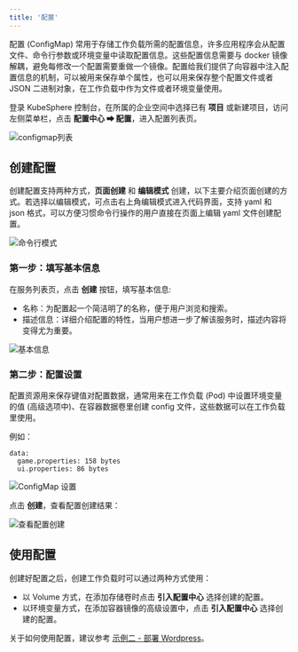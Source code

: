 ```yaml
---
title: '配置'
---
```


配置 (ConfigMap) 常用于存储工作负载所需的配置信息，许多应用程序会从配置文件、命令行参数或环境变量中读取配置信息。这些配置信息需要与 docker 镜像解耦，避免每修改一个配置需要重做一个镜像。配置给我们提供了向容器中注入配置信息的机制，可以被用来保存单个属性，也可以用来保存整个配置文件或者 JSON 二进制对象，在工作负载中作为文件或者环境变量使用。

登录 KubeSphere 控制台，在所属的企业空间中选择已有 **项目** 或新建项目，访问左侧菜单栏，点击 **配置中心 ➡ 配置**，进入配置列表页。

![configmap列表](/configmaps-list.png)

## 创建配置

创建配置支持两种方式，**页面创建** 和 **编辑模式** 创建，以下主要介绍页面创建的方式。若选择以编辑模式，可点击右上角编辑模式进入代码界面，支持 yaml 和 json 格式，可以方便习惯命令行操作的用户直接在页面上编辑 yaml 文件创建配置。

![命令行模式](/configmap-cmd.png)

### 第一步：填写基本信息

在服务列表页，点击 **创建** 按钮，填写基本信息:

- 名称：为配置起一个简洁明了的名称，便于用户浏览和搜索。
- 描述信息：详细介绍配置的特性，当用户想进一步了解该服务时，描述内容将变得尤为重要。

![基本信息](/configmap-basic.png)

### 第二步：配置设置

配置资源用来保存键值对配置数据，通常用来在工作负载 (Pod) 中设置环境变量的值 (高级选项中)、在容器数据卷里创建 config 文件，这些数据可以在工作负载里使用。

例如：

```
data:
  game.properties: 158 bytes
  ui.properties: 86 bytes
```

![ConfigMap 设置](/configmap-setting.png)

点击 **创建**，查看配置创建结果：

![查看配置创建](/configmap-created-successfully.png)

## 使用配置

创建好配置之后，创建工作负载时可以通过两种方式使用：

- 以 Volume 方式，在添加存储卷时点击 **引入配置中心** 选择创建的配置。
- 以环境变量方式，在添加容器镜像的高级设置中，点击 **引入配置中心** 选择创建的配置。

关于如何使用配置，建议参考 [示例二 - 部署 Wordpress](../../quick-start/wordpress-deployment)。
